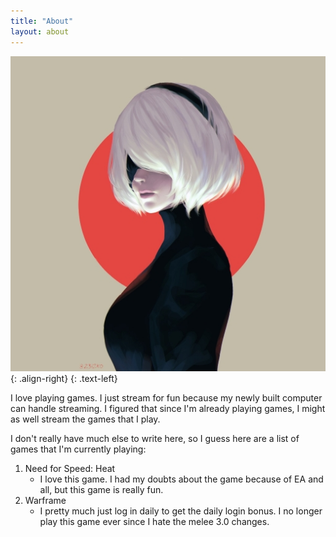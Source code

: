 ```yaml
---
title: "About"
layout: about
---
```


![left-aligned-image](assets/images/2b-avatar.jpg){: .align-right}
{: .text-left}

I love playing games. I just stream for fun because my newly built computer can handle streaming. I figured that since I'm already playing games, I might as well stream the games that I play.

I don't really have much else to write here, so I guess here are a list of games that I'm currently playing:
1. Need for Speed: Heat
    * I love this game. I had my doubts about the game because of EA and all, but this game is really fun.
2.  Warframe
	* I pretty much just log in daily to get the daily login bonus. I no longer play this game ever since I hate the melee 3.0 changes.
